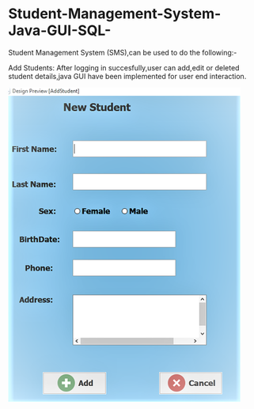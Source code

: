 # Student-Management-System-Java-GUI-SQL-
Student Management System (SMS),can be used to do the following:-

Add Students:
After logging in succesfully,user can add,edit or deleted student details,java GUI have been implemented for user end interaction.

<img src="Project Images/Add Student.png">
